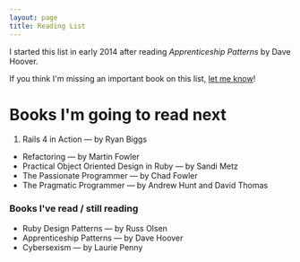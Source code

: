 ```yaml
---
layout: page
title: Reading List
---
```

I started this list in early 2014 after reading *Apprenticeship Patterns* by Dave Hoover.

If you think I'm missing an important book on this list, [let me know](http://twitter.com/phansch)!

# Books I'm going to read next

 1. Rails 4 in Action &mdash; by Ryan Biggs
 * Refactoring &mdash; by Martin Fowler
 * Practical Object Oriented Design in Ruby &mdash; by Sandi Metz
 * The Passionate Programmer &mdash; by Chad Fowler
 * The Pragmatic Programmer &mdash; by Andrew Hunt and David Thomas

### Books I've read / still reading

 * Ruby Design Patterns &mdash; by Russ Olsen
 * Apprenticeship Patterns &mdash; by Dave Hoover
 * Cybersexism &mdash; by Laurie Penny
